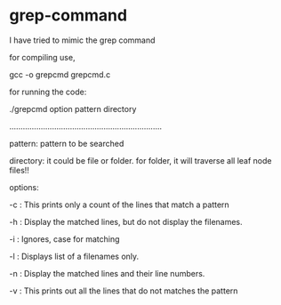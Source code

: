 # grep-command
I have tried to mimic the grep command 


for compiling use,

gcc -o grepcmd grepcmd.c

for running the code:

./grepcmd option pattern directory

....................................................................

pattern: pattern to be searched

directory: it could be file or folder. for folder, it will traverse all leaf node files!! 

options:

-c : This prints only a count of the lines that match a pattern

-h : Display the matched lines, but do not display the filenames.

-i : Ignores, case for matching

-l : Displays list of a filenames only.

-n : Display the matched lines and their line numbers.

-v : This prints out all the lines that do not matches the pattern


